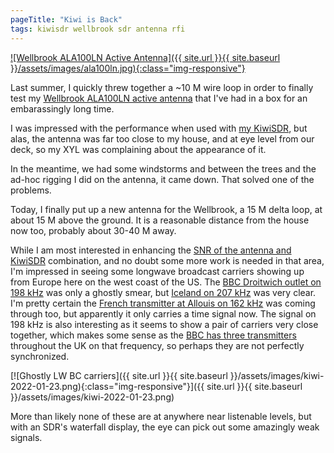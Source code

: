 ```yaml
---
pageTitle: "Kiwi is Back"
tags: kiwisdr wellbrook sdr antenna rfi
---
```


[![Wellbrook ALA100LN Active Antenna]({{ site.url }}{{ site.baseurl }}/assets/images/ala100ln.jpg){:class="img-responsive"}](https://www.wellbrook.uk.com/loopantennas/pdf/ALA100LN-M.pdf)

Last summer, I quickly threw together a ~10 M wire loop in order to finally test
my
[Wellbrook ALA100LN active antenna](https://www.wellbrook.uk.com/loopantennas/ALA100LN-M)
that I've had in a box for an embarassingly long time.

I was impressed with the performance when used with
[my KiwiSDR](http://kiwisdr.gadallah.net:8073/),
but alas, the antenna was far too close to my house, and at eye level from our
deck, so my XYL was complaining about the appearance of it.

In the meantime, we had some windstorms and between the trees and the ad-hoc
rigging I did on the antenna, it came down. That solved one of the problems.

Today, I finally put up a new antenna for the Wellbrook, a 15 M delta loop,
at about 15 M above the ground. It is a reasonable distance from the house 
now too, probably about 30-40 M away.

While I am most interested in enhancing the
[SNR of the antenna and KiwiSDR](http://rx.linkfanel.net/snr.html)
combination, and no doubt some more work is needed in that area,
I'm impressed in seeing some longwave broadcast carriers showing up from Europe
here on the west coast of the US. The
[BBC Droitwich outlet on 198 kHz](https://www.asiawaves.net/longwave-radio.htm#longwave-198)
was only a ghostly smear, but
[Iceland on 207 kHz](https://www.asiawaves.net/longwave-radio.htm#longwave-207)
was very clear. I'm pretty certain the
[French transmitter at Allouis on 162 kHz](https://www.asiawaves.net/longwave-radio.htm#longwave-162)
was coming through too, but apparently it only carries a time signal now.
The signal on 198 kHz is also interesting as it seems to show a pair of carriers 
very close together, which makes some sense as the 
[BBC has three transmitters](https://en.wikipedia.org/wiki/Droitwich_Transmitting_Station)
throughout the UK on that frequency, so perhaps they are not perfectly 
synchronized.

[![Ghostly LW BC carriers]({{ site.url }}{{ site.baseurl }}/assets/images/kiwi-2022-01-23.png){:class="img-responsive"}]({{ site.url }}{{ site.baseurl }}/assets/images/kiwi-2022-01-23.png)

More than likely none of these are at anywhere near listenable levels,
but with an SDR's waterfall display, the eye can pick out some amazingly weak
signals.
